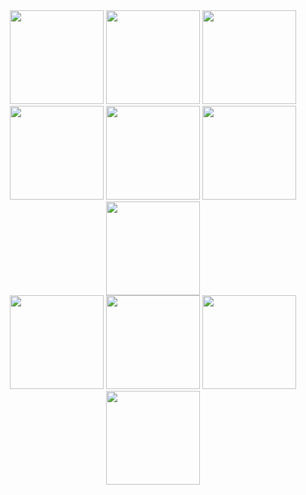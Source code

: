 <div style="width:100%; text-align:center">
<img src="https://media.baamboozle.com/uploads/images/162107/1627271082_151107_gif-url.gif" height="150px"></img>
<img src="https://media.baamboozle.com/uploads/images/162107/1627271082_151107_gif-url.gif" height="150px"></img>
<img src="https://media.baamboozle.com/uploads/images/162107/1627271082_151107_gif-url.gif" height="150px"></img>
<br>
<img src="https://static.wixstatic.com/media/5922a2_e85cc268b9a1432f8dc68916dc01f5e8~mv2.gif" height="150px"></img>
<img src="https://static.wixstatic.com/media/5922a2_e85cc268b9a1432f8dc68916dc01f5e8~mv2.gif" height="150px"></img>
<img src="https://static.wixstatic.com/media/5922a2_e85cc268b9a1432f8dc68916dc01f5e8~mv2.gif" height="150px"></img>
<img src="https://static.wixstatic.com/media/5922a2_e85cc268b9a1432f8dc68916dc01f5e8~mv2.gif" height="150px"></img>
<br>
<img src="https://media.giphy.com/media/Bl6VoPv34mX2E/giphy.gif" height="150px"></img>
<img src="https://media.giphy.com/media/Bl6VoPv34mX2E/giphy.gif" height="150px"></img>
<img src="https://media.giphy.com/media/Bl6VoPv34mX2E/giphy.gif" height="150px"></img>
<img src="https://media.giphy.com/media/Bl6VoPv34mX2E/giphy.gif" height="150px"></img>
</div>
